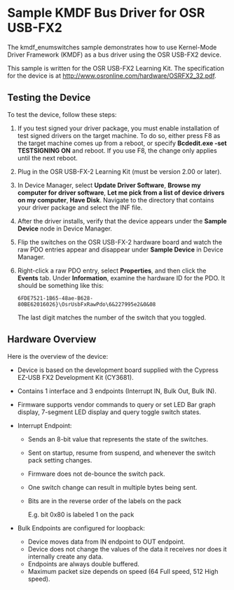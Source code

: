 Sample KMDF Bus Driver for OSR USB-FX2
======================================

The kmdf\_enumswitches sample demonstrates how to use Kernel-Mode Driver Framework (KMDF) as a bus driver using the OSR USB-FX2 device.

This sample is written for the OSR USB-FX2 Learning Kit. The specification for the device is at <http://www.osronline.com/hardware/OSRFX2_32.pdf>.

Testing the Device
------------------

To test the device, follow these steps:

1.  If you test signed your driver package, you must enable installation of test signed drivers on the target machine. To do so, either press F8 as the target machine comes up from a reboot, or specify **Bcdedit.exe -set TESTSIGNING ON** and reboot. If you use F8, the change only applies until the next reboot.
2.  Plug in the OSR USB-FX-2 Learning Kit (must be version 2.00 or later).
3.  In Device Manager, select **Update Driver Software**, **Browse my computer for driver software**, **Let me pick from a list of device drivers on my computer**, **Have Disk**. Navigate to the directory that contains your driver package and select the INF file.
4.  After the driver installs, verify that the device appears under the **Sample Device** node in Device Manager.
5.  Flip the switches on the OSR USB-FX-2 hardware board and watch the raw PDO entries appear and disappear under **Sample Device** in Device Manager.
6.  Right-click a raw PDO entry, select **Properties**, and then click the **Events** tab. Under **Information**, examine the hardware ID for the PDO. It should be something like this:

    ``` {.syntax xml:space="preserve"}
    6FDE7521-1B65-48ae-B628-80BE62016026}\OsrUsbFxRawPdo\6&227995e2&0&08
    ```

    The last digit matches the number of the switch that you toggled.

Hardware Overview
-----------------

Here is the overview of the device:

-   Device is based on the development board supplied with the Cypress EZ-USB FX2 Development Kit (CY3681).
-   Contains 1 interface and 3 endpoints (Interrupt IN, Bulk Out, Bulk IN).
-   Firmware supports vendor commands to query or set LED Bar graph display, 7-segment LED display and query toggle switch states.
-   Interrupt Endpoint:
    -   Sends an 8-bit value that represents the state of the switches.
    -   Sent on startup, resume from suspend, and whenever the switch pack setting changes.
    -   Firmware does not de-bounce the switch pack.
    -   One switch change can result in multiple bytes being sent.
    -   Bits are in the reverse order of the labels on the pack

        E.g. bit 0x80 is labeled 1 on the pack

-   Bulk Endpoints are configured for loopback:
    -   Device moves data from IN endpoint to OUT endpoint.
    -   Device does not change the values of the data it receives nor does it internally create any data.
    -   Endpoints are always double buffered.
    -   Maximum packet size depends on speed (64 Full speed, 512 High speed).
